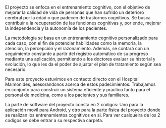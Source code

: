 El proyecto se enfoca en el entrenamiento cognitivo, con el objetivo de mejorar la calidad de vida de personas que han sufrido un deterioro cerebral por la edad o que padecen de trastornos cognitivos. Se busca contribuir a la recuperación de las funciones cognitivas y, por ende, mejorar la independencia y la autonomía de los pacientes.

La metodología se basa en un entrenamiento cognitivo personalizado para cada caso, con el fin de potenciar habilidades como la memoria, la atención, la percepción y el razonamiento. Además, se contará con un seguimiento constante a partir del registro automático de su progreso mediante una aplicación, permitiendo a los doctores evaluar su historial y evolución, lo que les da el poder de ajustar el plan de tratamiento según sea necesario.

Para este proyecto estuvimos en contacto directo con el Hospital Maimonides, asesorandonos acerca de estos padecimientos. Trabajamos en conjunto para construir un sistema eficiente y practico tanto para el personal de medicina, como a los pacientes y sus familiares.

La parte de software del proyecto consta en 2 codigos: Uno para la aplicación movil para Android, y otro para la parte fisica del proyecto donde se realizan los entrenamientos cognitivos en si. Para ver cualqueira de los 2 codigos se debe entrar a su respectiva carpeta.
